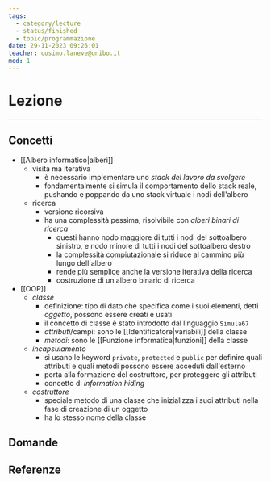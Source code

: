 ```yaml
---
tags:
  - category/lecture
  - status/finished
  - topic/programmazione
date: 29-11-2023 09:26:01
teacher: cosimo.laneve@unibo.it
mod: 1
---
```

# Lezione
---
## Concetti
- [[Albero informatico|alberi]]
	- visita ma iterativa
		- è necessario implementare uno _stack del lavoro da svolgere_
		- fondamentalmente si simula il comportamento dello stack reale, pushando e poppando da uno stack virtuale i nodi dell'albero
	- ricerca
		- versione ricorsiva
		- ha una complessità pessima, risolvibile con _alberi binari di ricerca_
			- questi hanno nodo maggiore di tutti i nodi del sottoalbero sinistro, e nodo minore di tutti i nodi del sottoalbero destro
			- la complessità compiutazionale si riduce al cammino più lungo dell'albero
			- rende più semplice anche la versione iterativa della ricerca
			- costruzione di un albero binario di ricerca
- [[OOP]]
	- _classe_
		- definizione: tipo di dato che specifica come i suoi elementi, detti _oggetto_, possono essere creati e usati
		- il concetto di classe è stato introdotto dal linguaggio `Simula67`
		- _attributi_/campi: sono le [[Identificatore|variabili]] della classe
		- _metodi_: sono le [[Funzione informatica|funzioni]] della classe
	- _incapsulamento_
		- si usano le keyword `private`, `protected` e `public` per definire quali attributi e quali metodi possono essere acceduti dall'esterno
		- porta alla formazione del costruttore, per proteggere gli attributi
		- concetto di _information hiding_
	- _costruttore_
		- speciale metodo di una classe che inizializza i suoi attributi nella fase di creazione di un oggetto
		- ha lo stesso nome della classe

## Domande

## Referenze
